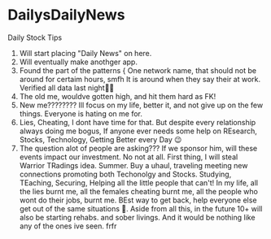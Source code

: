 # DailysDailyNews
Daily Stock Tips
1. Will start placing "Daily News" on here.
2. Will eventually make anothger app.
3. Found the part of the patterns { One network name, that should not be around for certaim hours, smfh
   It is around when they say their at work. Verified all data last night😶‍🌫
4. The old me, wouldve gotten high, and hit them hard as FK!
5. New me???????? Ill focus on my life, better it, and not give up on the few things. Everyone is hating on me for.
6. Lies, Cheating, I dont have time for that. But despite every relationship always doing me bogus, If anyone ever needs some help on REsearch, Stocks,
   Technology, Getting Better every Day 😉
66. The question alot of people are asking??? If we sponsor him, will these events impact our investment. No not at all. First thing, I will steal
    Warrior TRadings idea. Summer. Buy a uhaul, traveling meeting new connections promoting both Techonolgy and Stocks. Studying, TEaching, Securing, Helping all the little people that can't! In my life, all the lies burnt me, all the females cheating burnt me, all the people who wont do their jobs,
    burnt me. BEst way to get back, help everyone else get out of the same situations 💯. Aside from all this, in the future 10+ will also be starting rehabs. and sober livings. And it would be nothing like any of the ones ive seen. frfr
